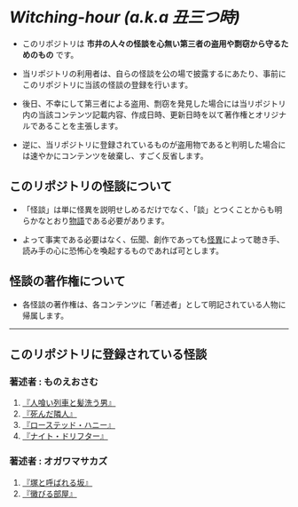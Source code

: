 # *Witching-hour (a.k.a 丑三つ時)*
- このリポジトリは **市井の人々の怪談を心無い第三者の盗用や剽窃から守るためのもの** です。

- 当リポジトリの利用者は、自らの怪談を公の場で披露するにあたり、事前にこのリポジトリに当該の怪談の登録を行います。

- 後日、不幸にして第三者による盗用、剽窃を発見した場合には当リポジトリ内の当該コンテンツ記載内容、作成日時、更新日時を以て著作権とオリジナルであることを主張します。

- 逆に、当リポジトリに登録されているものが盗用物であると判明した場合には速やかにコンテンツを破棄し、すごく反省します。




## このリポジトリの怪談について
- 「怪談」は単に怪異を説明せしめるだけでなく、「談」とつくことからも明らかなとおり[物語](https://www.google.co.jp/url?sa=t&rct=j&q=&esrc=s&source=web&cd=&cad=rja&uact=8&ved=2ahUKEwjuuLSXhb7rAhXE7WEKHd4RAucQFjACegQIARAB&url=https%3A%2F%2Fja.wikipedia.org%2Fwiki%2F%25E7%2589%25A9%25E8%25AA%259E&usg=AOvVaw3mSg_F0cKgtke0jQTWueJO)である必要があります。

- よって事実である必要はなく、伝聞、創作であっても[怪異](https://www.google.co.jp/url?sa=t&rct=j&q=&esrc=s&source=web&cd=&cad=rja&uact=8&ved=2ahUKEwibj6X0hb7rAhVLPnAKHaFjDzwQFjABegQIAxAB&url=https%3A%2F%2Fdictionary.goo.ne.jp%2Fword%2F%25E6%2580%25AA%25E7%2595%25B0_%2528%25E3%2581%258B%25E3%2581%2584%25E3%2581%2584%2529%2F&usg=AOvVaw3rN2sO27THEP1TYYaMFBhC)によって聴き手、読み手の心に恐怖心を喚起するものであれば可とします。


## 怪談の著作権について
- 各怪談の著作権は、各コンテンツに「著述者」として明記されている人物に帰属します。


***
## このリポジトリに登録されている怪談

### 著述者 : ものえおさむ
1. [『人喰い列車と髪洗う男』](stories/man-eting_train.md)
2. [『死んだ隣人』](stories/The_girl_in_the_next_room.md)
3. [『ローステッド・ハニー』](stories/Roasted_honey.md)
4. [『ナイト・ドリフター』](stories/Night_Drifter.md)

### 著述者 : オガワマサカズ
1. [『塚と呼ばれる坂』](stories/A_slope_called_Mound.md)
1. [『黴びる部屋』](stories/A_slope_called_Mound.md)